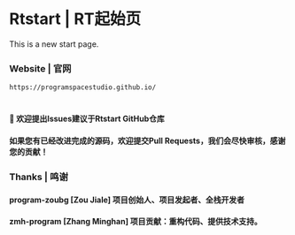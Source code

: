 # Rtstart | RT起始页
This is a new start page.

### Website | 官网
```
https://programspacestudio.github.io/
```
# 
#### 👏 欢迎提出Issues建议于Rtstart GitHub仓库
#### 如果您有已经改进完成的源码，欢迎提交Pull Requests，我们会尽快审核，感谢您的贡献！

### Thanks | 鸣谢
#### program-zoubg [Zou Jiale] 项目创始人、项目发起者、全栈开发者
#### zmh-program [Zhang Minghan] 项目贡献：重构代码、提供技术支持。


